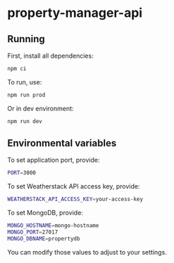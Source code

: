 # property-manager-api

## Running
First, install all dependencies:
```bash
npm ci
```
To run, use:
```bash
npm run prod
```
Or in dev environment:
```bash
npm run dev
```

## Environmental variables
To set application port, provide:
```bash
PORT=3000
```
To set Weatherstack API access key, provide:
```bash
WEATHERSTACK_API_ACCESS_KEY=your-access-key
```

To set MongoDB, provide:
```bash
MONGO_HOSTNAME=mongo-hostname
MONGO_PORT=27017
MONGO_DBNAME=propertydb
```

You can modify those values to adjust to your settings.
